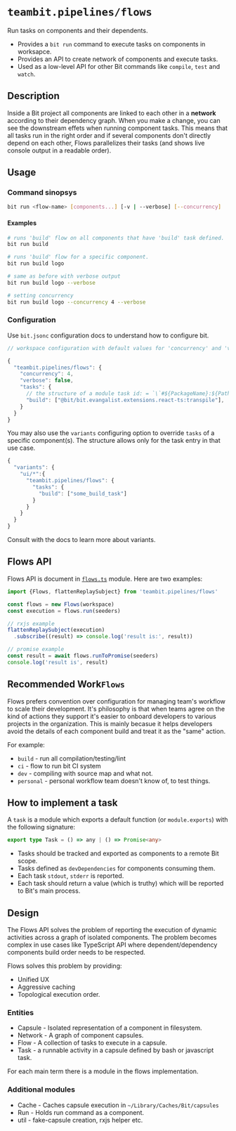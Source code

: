 # `teambit.pipelines/flows`

Run tasks on components and their dependents.

- Provides a `bit run` command to execute tasks on components in worksapce.
- Provides an API to create network of components and execute tasks.
- Used as a low-level API for other Bit commands like `compile`, `test` and `watch`.

## Description

Inside a Bit project all components are linked to each other in a **network** according to their dependency graph. When you make a change, you can see the downstream effets when running component tasks. This means that all tasks run in the right order and if several components don't directly depend on each other, Flows parallelizes their tasks (and shows live console output in a readable order).

## Usage

### Command sinopsys

```sh
bit run <flow-name> [components...] [-v | --verbose] [--concurrency]
```

#### Examples

```bash
# runs 'build' flow on all components that have 'build' task defined.
bit run build

# runs 'build' flow for a specific component.
bit run build logo

# same as before with verbose output
bit run build logo --verbose

# setting concurrency
bit run build logo --concurrency 4 --verbose
```

### Configuration

Use `bit.jsonc` configuration docs to understand how to configure bit.

```js
// workspace configuration with default values for 'concurrency' and 'verbose'

{
  "teambit.pipelines/flows": {
    "concurrency": 4,
    "verbose": false,
    "tasks": {
      // the structure of a module task id: = `\`#${PackageName}:${PathToModule}\``
      "build": ["@bit/bit.evangalist.extensions.react-ts:transpile"],
    }
  }
}

```

You may also use the `variants` configuring option to override `tasks` of a specific component(s).
The structure allows only for the task entry in that use case.

```javascript
{
  "variants": {
    "ui/*":{
      "teambit.pipelines/flows": {
        "tasks": {
          "build": ["some_build_task"]
        }
      }
    }
  }
}
```

Consult with the docs to learn more about variants.

## Flows  API

Flows API is document in [`flows.ts`](https://github.com/teambit/bit/blob/harmony/main/src/extensions/flows/flows.ts) module. Here are two examples:

```javascript
import {Flows, flattenReplaySubject} from 'teambit.pipelines/flows'

const flows = new Flows(workspace)
const execution = flows.run(seeders)

// rxjs example
flattenReplaySubject(execution)
  .subscribe((result) => console.log('result is:', result))

// promise example
const result = await flows.runToPromise(seeders)
console.log('result is', result)
```

## Recommended Work`Flows`

Flows prefers convention over configuration for managing team's workflow to scale their development. It's philosophy is that when teams agree on the kind of actions they support it's easier to onboard developers to various projects in the organization. This is mainly becasue it helps developers avoid the details of each component build and treat it as the "same" action.

For example:

 - `build` - run all compilation/testing/lint
 - `ci` - flow to run bit CI system
 - `dev` - compiling with source map and what not.
 - `personal` - personal workflow team doesn't know of, to test things.

## How to implement a task

A `task` is a module which exports a default function (or `module.exports`) with the following signature:

```typescript
export type Task = () => any | () => Promise<any>
```

- Tasks should be tracked and exported as components to a remote Bit scope.
- Tasks defined as `devDependencies` for components consuming them.
- Each task `stdout`, `stderr` is reported.
- Each task should return a value (which is truthy) which will be reported to Bit's main process.

## Design

The Flows API solves the problem of reporting the execution of dynamic activities across a graph of isolated components. The problem becomes complex in use cases like TypeScript API where dependent/dependency components build order needs to be respected.

Flows solves this problem by providing:

- Unified UX
- Aggressive caching
- Topological execution order.

### Entities

- Capsule - Isolated representation of a component in filesystem.
- Network - A graph of component capsules.
- Flow - A collection of tasks to execute in a capsule.
- Task - a runnable activity in a capsule defined by bash or javascript task.

For each main term there is a module in the flows implementation.

### Additional modules

- Cache - Caches capsule execution in `~/Library/Caches/Bit/capsules`
- Run  - Holds run command as a component.
- util - fake-capsule creation, rxjs helper etc.

